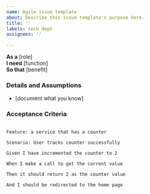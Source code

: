 ```yaml
---
name: Agile issue template
about: Describe this issue template's purpose here.
title: ''
labels: tech dept
assignees: ''

---
```


**As a** [role]   
**I need** [function]   
**So that** [benefit]      

### Details and Assumptions 
- [document what you know]    

### Acceptance Criteria    

```gherkin 

Feature: a service that has a counter 

Scenario: User tracks counter successfully 

Given I have incremented the counter to 2 

When I make a call to get the current value 

Then it should return 2 as the counter value 

And I should be redirected to the home page 

```
